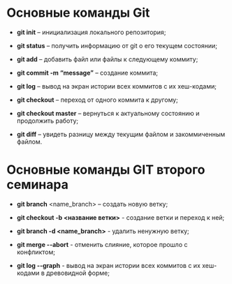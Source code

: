 # Основные команды Git

* **git init** – инициализация локального репозитория;

* **git status** – получить информацию от git о его текущем состоянии;

* **git add** – добавить файл или файлы к следующему коммиту;

* **git commit -m “message”** – создание коммита;

* **git log** – вывод на экран истории всех коммитов с их хеш-кодами;

* **git checkout** – переход от одного коммита к другому;

* **git checkout master** – вернуться к актуальному состоянию и продолжить работу;

* **git diff** – увидеть разницу между текущим файлом и закоммиченным файлом.

# Основные команды GIT второго семинара

* **git branch** <name_branch> – создать новую ветку;

* **git checkout  -b <название ветки>** - создание ветки и переход к ней;
* **git branch -d <name_branch>** - удалить ненужную ветку;

* **git merge --abort** - отменить слияние, которое прошло с конфликтом;

* **git log --graph** - вывод на экран истории всех коммитов с их хеш-кодами в древовидной форме;



